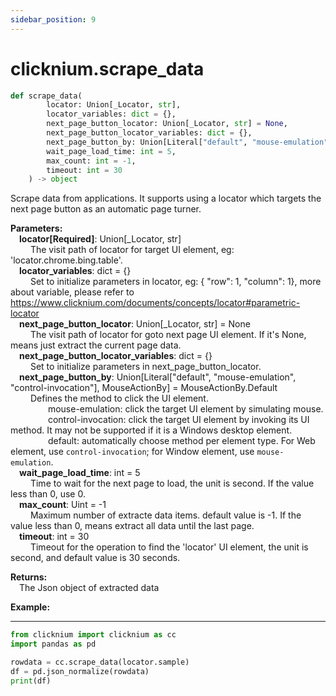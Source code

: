 ```yaml
---
sidebar_position: 9
---
```

# clicknium.scrape_data  

```python
def scrape_data(
        locator: Union[_Locator, str],
        locator_variables: dict = {},
        next_page_button_locator: Union[_Locator, str] = None,
        next_page_button_locator_variables: dict = {},
        next_page_button_by: Union[Literal["default", "mouse-emulation", "control-invocation"], MouseActionBy] = MouseActionBy.Default,
        wait_page_load_time: int = 5,
        max_count: int = -1,
        timeout: int = 30
    ) -> object
``` 


 Scrape data from applications. It supports using a locator which targets the next page button as an automatic page turner.

**Parameters:**  
    &emsp;**locator[Required]**: Union[_Locator, str]   
        &emsp;&emsp; The visit path of locator for target UI element, eg: 'locator.chrome.bing.table'.  
    &emsp;**locator_variables**: dict = {}     
        &emsp;&emsp; Set to initialize parameters in locator, eg: { "row": 1,  "column": 1}, more about variable, please refer to https://www.clicknium.com/documents/concepts/locator#parametric-locator    
    &emsp;**next_page_button_locator**: Union[_Locator, str] = None       
        &emsp;&emsp; The visit path of locator for goto next page UI element. If it's None, means just extract the current page data.      
    &emsp;**next_page_button_locator_variables**: dict = {}  
        &emsp;&emsp; Set to initialize parameters in next_page_button_locator.  
    &emsp;**next_page_button_by**:  Union[Literal["default", "mouse-emulation", "control-invocation"], MouseActionBy] = MouseActionBy.Default  
        &emsp;&emsp; Defines the method to click the UI element.  
        &emsp;&emsp;&emsp;&emsp; mouse-emulation: click the target UI element by simulating mouse.  
        &emsp;&emsp;&emsp;&emsp; control-invocation: click the target UI element by invoking its UI method. It may not be supported if it is a Windows desktop element.  
        &emsp;&emsp;&emsp;&emsp; default: automatically choose method per element type. For Web element, use `control-invocation`; for Window element, use `mouse-emulation`.  
    &emsp;**wait_page_load_time**: int = 5   
        &emsp;&emsp; Time to wait for the next page to load, the unit is second. If the value less than 0, use 0.  
    &emsp;**max_count**: Uint = -1   
        &emsp;&emsp; Maximum number of extracte data items. default value is -1. If the value less than 0, means extract all data until the last page.   
    &emsp;**timeout**: int = 30  
        &emsp;&emsp; Timeout for the operation to find the 'locator' UI element, the unit is second, and default value is 30 seconds. 

**Returns:**  
    &emsp;The Json object of extracted data

**Example:**
***
```python
from clicknium import clicknium as cc
import pandas as pd

rowdata = cc.scrape_data(locator.sample)
df = pd.json_normalize(rowdata)
print(df)

```